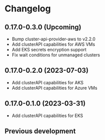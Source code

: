 # Changelog

## 0.17.0-0.3.0 (Upcoming)

* Bump cluster-api-provider-aws to v2.2.0
* Add clusterAPI capabilities for AWS VMs
* Add EKS secrets encryption support
* Fix wait conditions for unmanaged clusters

## 0.17.0-0.2.0 (2023-07-03)

* Add clusterAPI capabilities for AKS
* Add clusterAPI capabilities for Azure VMs

## 0.17.0-0.1.0 (2023-03-31)

* Add clusterAPI capabilities for EKS

## Previous development
